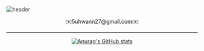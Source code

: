 ![header](https://capsule-render.vercel.app/api?type=soft&color=2f91e9&height=150&section=header&text=5uhwann&fontSize=90&fontColor=ffffff)

<div align="center">
<p>✉️5uhwann27@gmail.com✉️<p>


<hr>

[![Anurag's GitHub stats](https://github-readme-stats.vercel.app/api?username=5uhwann&show_icons=true)](https://github.com/anuraghazra/github-readme-stats)
</div>
